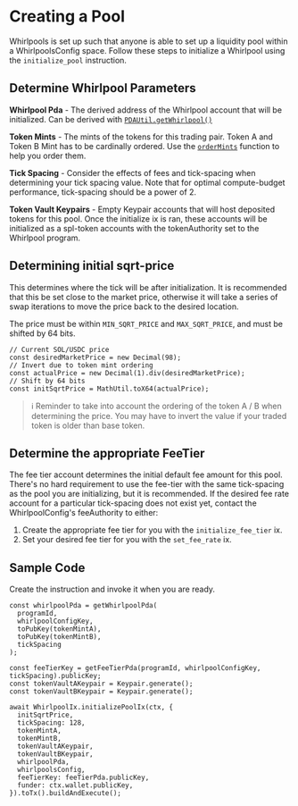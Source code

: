 # Creating a Pool

Whirlpools is set up such that anyone is able to set up a liquidity pool within a WhirlpoolsConfig space. Follow these steps to initialize a Whirlpool using the `initialize_pool` instruction.

## Determine Whirlpool Parameters
**Whirlpool Pda** - The derived address of the Whirlpool account that will be initialized. Can be derived with [`PDAUtil.getWhirlpool()`](https://dev.orca.so/legacy/classes/PDAUtil.html#getWhirlpool)

**Token Mints** - The mints of the tokens for this trading pair. Token A and Token B Mint has to be cardinally ordered. Use the [`orderMints`](https://dev.orca.so/legacy/classes/PoolUtil.html#orderMints
) function to help you order them.

**Tick Spacing** - Consider the effects of fees and tick-spacing when determining your tick spacing value. Note that for optimal compute-budget performance, tick-spacing should be a power of 2.

**Token Vault Keypairs** - Empty Keypair accounts that will host deposited tokens for this pool. Once the initialize ix is ran, these accounts will be initialized as a spl-token accounts with the tokenAuthority set to the Whirlpool program.

## Determining initial sqrt-price
This determines where the tick will be after initialization. It is recommended that this be set close to the market price, otherwise it will take a series of swap iterations to move the price back to the desired location.

The price must be within `MIN_SQRT_PRICE` and `MAX_SQRT_PRICE`, and must be shifted by 64 bits.

```tsx
// Current SOL/USDC price
const desiredMarketPrice = new Decimal(98);
// Invert due to token mint ordering
const actualPrice = new Decimal(1).div(desiredMarketPrice);
// Shift by 64 bits
const initSqrtPrice = MathUtil.toX64(actualPrice);
```
> ℹ️ Reminder to take into account the ordering of the token A / B when determining the price. You may have to invert the value if your traded token is older than base token.

## Determine the appropriate FeeTier
The fee tier account determines the initial default fee amount for this pool. There's no hard requirement to use the fee-tier with the same tick-spacing as the pool you are initializing, but it is recommended. If the desired fee rate account for a particular tick-spacing does not exist yet, contact the WhirlpoolConfig's feeAuthority to either:
1. Create the appropriate fee tier for you with the `initialize_fee_tier` ix.
2. Set your desired fee tier for you with the `set_fee_rate` ix.

## Sample Code
Create the instruction and invoke it when you are ready.

```tsx
const whirlpoolPda = getWhirlpoolPda(
  programId,
  whirlpoolConfigKey,
  toPubKey(tokenMintA),
  toPubKey(tokenMintB),
  tickSpacing
);

const feeTierKey = getFeeTierPda(programId, whirlpoolConfigKey, tickSpacing).publicKey;
const tokenVaultAKeypair = Keypair.generate();
const tokenVaultBKeypair = Keypair.generate();

await WhirlpoolIx.initializePoolIx(ctx, {
  initSqrtPrice,
  tickSpacing: 128,
  tokenMintA,
  tokenMintB,
  tokenVaultAKeypair,
  tokenVaultBKeypair,
  whirlpoolPda,
  whirlpoolsConfig,
  feeTierKey: feeTierPda.publicKey,
  funder: ctx.wallet.publicKey,
}).toTx().buildAndExecute();
```
